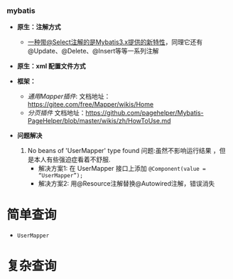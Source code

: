### mybatis ###



- __原生：注解方式__
    
    - 一种带@Select注解的是Mybatis3.x提供的新特性，同理它还有@Update、@Delete、@Insert等等一系列注解

- __原生：xml 配置文件方式__

- __框架：__
    - *通用Mapper插件*: 文档地址：https://gitee.com/free/Mapper/wikis/Home
    - *分页插件* 文档地址：https://github.com/pagehelper/Mybatis-PageHelper/blob/master/wikis/zh/HowToUse.md


- __问题解决__
    1. No beans of 'UserMapper' type found 问题:虽然不影响运行结果 ，但是本人有些强迫症看着不舒服.
        - 解决方案1: 在 UserMapper 接口上添加 `@Component(value = “UserMapper”);`
        - 解决方案2: 用@Resource注解替换@Autowired注解，错误消失
        
# 简单查询 
- `UserMapper`

# 复杂查询
        